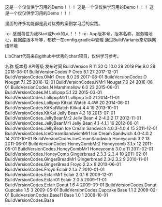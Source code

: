 这是一个仅仅供学习用的Demo！！！
这是一个仅仅供学习用的Demo！！！
这是一个仅仅供学习用的Demo！！！

里面的许多功能都是我对优秀的案例学习后的实践。

-o- 感谢每位为我Start或Fork的人！！！-o-
App版本号，版本名称，服务端地址，数据库版本号等，都统一在config.gradle中管理
通过BuildVariants来切换网络环境

LibChart代码来自github中优秀的chart项目，仅供学习参考。





名称                    版本号          API等级           发布时间              BuildVersion
R                       11              30
Q	                    10.0	        29	            2019
Pie	                    9.0	            28	            2018-08-01	        BuildVersionCodes.P
Oreo	                8.1	            27	            2017-12-01	        BuildVersionCodes.OMr1
Oreo	                8.0	            26	            2017-08-01	        BuildVersionCodes.O
Nougat	                7.1	            25	            2016-12-01	        BuildVersionCodes.NMr1
Nougat	                7.0	            24	            2016-08-01	        BuildVersionCodes.N
Marshmallow	            6.0	            23	            2015-08-01	        BuildVersionCodes.M
Lollipop	            5.1	            22	            2015-03-01	        BuildVersionCodes.LollipopMr1
Lollipop	            5.0	            21	            2014-11-01	        BuildVersionCodes.Lollipop
Kitkat Watch            4.4W	        20	            2014-06-01	        BuildVersionCodes.KitKatWatch
Kitkat	                4.4	            19	            2013-10-01	        BuildVersionCodes.KitKat
Jelly Bean	            4.3	            18	            2013-07-01	        BuildVersionCodes.JellyBeanMr2
Jelly Bean	            4.2-4.2.2	    17	            2012-11-01	        BuildVersionCodes.JellyBeanMr1
Jelly Bean	            4.1-4.1.1	    16	            2012-06-01	        BuildVersionCodes.JellyBean
Ice Cream Sandwich	    4.0.3-4.0.4	    15	            2011-12-01	        BuildVersionCodes.IceCreamSandwichMr1
Ice Cream Sandwich	    4.0-4.0.2	    14	            2011-10-01	        BuildVersionCodes.IceCreamSandwich
Honeycomb	            3.2	            13	            2011-06-01	        BuildVersionCodes.HoneyCombMr2
Honeycomb	            3.1.x	        12	            2011-05-01	        BuildVersionCodes.HoneyCombMr1
Honeycomb	            3.0.x	        11	            2011-02-01	        BuildVersionCodes.HoneyComb
Gingerbread	            2.3.3-2.3.4	    10	            2011-02-01	        BuildVersionCodes.GingerBreadMr1
Gingerbread	            2.3-2.3.2	    9	            2010-11-01	        BuildVersionCodes.GingerBread
Froyo	                2.2.x	        8	            2010-06-01	        BuildVersionCodes.Froyo
Eclair	                2.1.x	        7	            2010-01-01	        BuildVersionCodes.EclairMr1
Eclair	                2.0.1	        6	            2009-12-01	        BuildVersionCodes.Eclair01
Eclair	                2.0	            5	            2009-11-01	        BuildVersionCodes.Eclair
Donut	                1.6	            4	            2009-09-01	        BuildVersionCodes.Donut
Cupcake	                1.5	            3	            2009-05-01	        BuildVersionCodes.Cupcake
Base	                1.1	            2	            2009-02-01	        BuildVersionCodes.Base11
Base	                1.0	            1	            2008-10-01	        BuildVersionCodes.Base